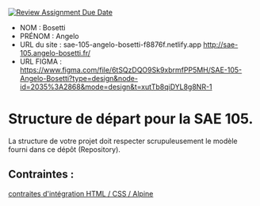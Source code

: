 [![Review Assignment Due Date](https://classroom.github.com/assets/deadline-readme-button-24ddc0f5d75046c5622901739e7c5dd533143b0c8e959d652212380cedb1ea36.svg)](https://classroom.github.com/a/kGMeGFDJ)
- NOM : Bosetti
- PRÉNOM : Angelo
- URL du site : sae-105-angelo-bosetti-f8876f.netlify.app  http://sae-105.angelo-bosetti.fr/
- URL FIGMA : https://www.figma.com/file/6tSQzDQO9Sk9xbrmfPP5MH/SAE-105-Angelo-Bosetti?type=design&node-id=2035%3A2868&mode=design&t=xutTb8qiDYL8g8NR-1

# Structure de départ pour la SAE 105.

La structure de votre projet doit respecter scrupuleusement le modèle fourni dans ce dépôt (Repository).

## Contraintes :
[contraites d'intégration HTML / CSS / Alpine](https://moodle.univ-fcomte.fr/mod/page/view.php?id=645799)
